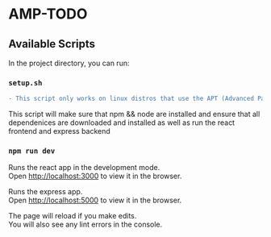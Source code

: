# AMP-TODO

## Available Scripts

In the project directory, you can run:

### `setup.sh`
```diff
- This script only works on linux distros that use the APT (Advanced Package Tool e.g Ubuntu)
```
This script will make sure that npm && node are installed and ensure that all dependenices are downloaded and installed as well as run the react frontend and express backend

### `npm run dev`

Runs the react app in the development mode.<br />
Open [http://localhost:3000](http://localhost:3000) to view it in the browser.

Runs the express app.<br />
Open [http://localhost:5000](http://localhost:5000) to view it in the browser.

The page will reload if you make edits.<br />
You will also see any lint errors in the console.
